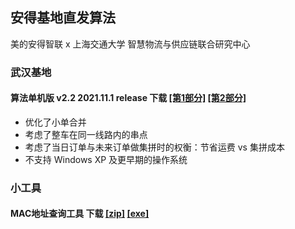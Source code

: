 ## 安得基地直发算法 
美的安得智联 x 上海交通大学 智慧物流与供应链联合研究中心

### 武汉基地
#### 算法单机版 v2.2 2021.11.1 release 下载 [[第1部分]](./annto/wuhan/v2/基地直发算法_v2.2.z01) [[第2部分]](./annto/wuhan/v2/基地直发算法_v2.2.zip)
* 优化了小单合并
* 考虑了整车在同一线路内的串点
* 考虑了当日订单与未来订单做集拼时的权衡：节省运费 vs 集拼成本
* 不支持 Windows XP 及更早期的操作系统


### 小工具
#### MAC地址查询工具 下载 [[zip]](./MAC地址查询工具[兼容版].zip) [[exe]](./MAC地址查询工具[兼容版].exe)
